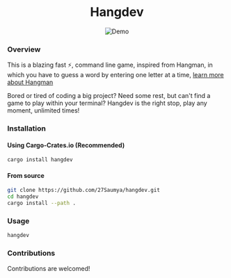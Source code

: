 <h1 align="center">Hangdev</h1>

<p align="center">
  <img src="https://i.imgur.com/pwutUSK.gif" alt="Demo" />
</p>

### Overview

This is a blazing fast ⚡, command line game, inspired from Hangman, in which you have to guess a word by entering one letter at a time, [learn more about Hangman](https://www.wikihow.com/Play-Hangman)

Bored or tired of coding a big project? Need some rest, but can't find a game to play within your terminal? Hangdev is the right stop, play any moment, unlimited times!

### Installation

#### Using Cargo-Crates.io (Recommended)

```bash
cargo install hangdev
```

#### From source

```bash
git clone https://github.com/27Saumya/hangdev.git
cd hangdev
cargo install --path .
```

### Usage

```bash
hangdev
```

### Contributions

Contributions are welcomed!